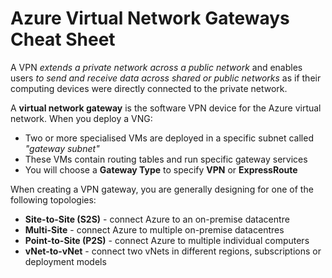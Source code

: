 # Azure Virtual Network Gateways Cheat Sheet

A VPN *extends a private network across a public network* and enables users *to send and receive data across shared or public networks* as if their computing devices were directly connected to the private network.

A **virtual network gateway** is the software VPN device for the Azure virtual network.  When you deploy a VNG:

- Two or more specialised VMs are deployed in a specific  subnet called *"gateway subnet"*
- These VMs contain routing tables and run specific gateway services
- You will choose a **Gateway Type** to specify **VPN** or **ExpressRoute**

When creating a VPN gateway, you are generally designing for one of the following topologies: 

- **Site-to-Site (S2S)** - connect Azure to an on-premise datacentre
- **Multi-Site** - connect Azure to multiple on-premise datacentres 
- **Point-to-Site (P2S)** - connect Azure to multiple individual computers
- **vNet-to-vNet** - connect two vNets in different regions, subscriptions or deployment models

